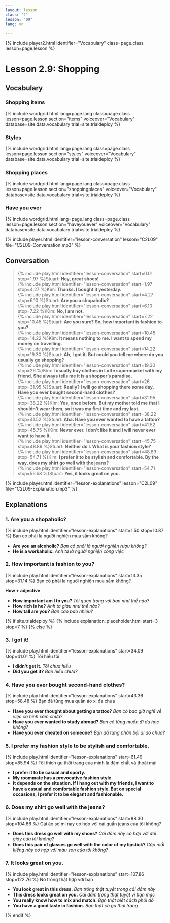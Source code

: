 ```yaml
---
layout: lesson
class: "2"
lesson: "09"
lang: vn

---
```


{% include player2.html identifier="Vocabulary" class=page.class lesson=page.lesson %} 
# Lesson 2.9: Shopping 

## Vocabulary

### Shopping items 

{% include wordgrid.html lang=page.lang
		class=page.class 
		lesson=page.lesson 
		section="items"
		voiceover="Vocabulary"
		database=site.data.vocabulary 
		trial=site.trialdeploy %}


### Styles

{% include wordgrid.html lang=page.lang
		class=page.class 
		lesson=page.lesson 
		section="styles"
		voiceover="Vocabulary"
		database=site.data.vocabulary 
		trial=site.trialdeploy %}



### Shopping places

{% include wordgrid.html lang=page.lang
		class=page.class 
		lesson=page.lesson 
		section="shoppingplaces"
		voiceover="Vocabulary"
		database=site.data.vocabulary 
		trial=site.trialdeploy %}

### Have you ever

{% include wordgrid.html lang=page.lang
		class=page.class 
		lesson=page.lesson 
		section="haveyouever"
		voiceover="Vocabulary"
		database=site.data.vocabulary 
		trial=site.trialdeploy %}


{% include player.html identifier="lesson-conversation" lesson="C2L09" file="C2L09-Conversation.mp3" %}
## Conversation


> {% include play.html identifier="lesson-conversation" start=0.01 stop=1.97 %}Stuart: **Hey, great shoes!**  
> {% include play.html identifier="lesson-conversation" start=1.97 stop=4.27 %}Kim: **Thanks. I bought it yesterday.**  
> {% include play.html identifier="lesson-conversation" start=4.27 stop=6.10 %}Stuart: **Are you a shopaholic?**  
> {% include play.html identifier="lesson-conversation" start=6.10 stop=7.22 %}Kim: **No, I am not.**  
> {% include play.html identifier="lesson-conversation" start=7.22 stop=10.45 %}Stuart: **Are you sure? So, how important is fashion to you?**  
> {% include play.html identifier="lesson-conversation" start=10.45 stop=14.22 %}Kim: **It means nothing to me. I want to spend my money on travelling.**  
> {% include play.html identifier="lesson-conversation" start=14.22 stop=19.30 %}Stuart: **Ah, I got it. But could you tell me where do you usually go shopping?**  
> {% include play.html identifier="lesson-conversation" start=19.30 stop=26 %}Kim: **I usually buy clothes in Lotte supermarket with my friend. She always tells me it is a shopper’s paradise.**  
> {% include play.html identifier="lesson-conversation" start=26 stop=31.95 %}Stuart: **Really? I will go shopping there some day. Have you ever bought second-hand clothes?**  
> {% include play.html identifier="lesson-conversation" start=31.95 stop=38.22 %}Kim: **Yes, once before. But my mother told me that I shouldn’t wear them, so it was my first time and my last.**  
> {% include play.html identifier="lesson-conversation" start=38.22 stop=41.52 %}Stuart: **Aha. Have you ever wanted to have a tattoo?**  
> {% include play.html identifier="lesson-conversation" start=41.52 stop=45.75 %}Kim: **Never ever. I don’t like it and I will never ever want to have it.**  
> {% include play.html identifier="lesson-conversation" start=45.75 stop=48.89 %}Stuart: **Neither do I. What is your fashion style?**  
> {% include play.html identifier="lesson-conversation" start=48.89 stop=54.71 %}Kim: **I prefer it to be stylish and comfortable. By the way, does my shirt go well with the jeans?**  
> {% include play.html identifier="lesson-conversation" start=54.71 stop=56.58 %}Stuart: **Yes, it looks great on you.**  



{% include player.html identifier="lesson-explanations" lesson="C2L09" file="C2L09-Explanation.mp3" %}



## Explanations
### 1. Are you a shopaholic?
{% include play.html identifier="lesson-explanations" start=1.50 stop=10.87 %}
Bạn có phải là người nghiện mua sắm không?

- **Are you an alcoholic?** *Bạn có phải là ngưởi nghiện rượu không?*
- **He is a workaholic.** *Anh ta là người nghiện công việc*


### 2. How  important is fashion to you?
{% include play.html identifier="lesson-explanations" start=13.35 stop=31.14 %}
Bạn có phải là người nghiện mua sắm không?

**How + adjective**

- **How important am I to you?** *Tôi quan trọng với bạn như thế nào?*
- **How rich is he?** *Anh ta giàu như thế nào?*
- **How tall are you?** *Bạn cao bao nhiêu?*

{% if site.trialdeploy %}
	{% include explanation_placeholder.html start=3 stop=7 %}
	{% else %}

### 3. I got it!
{% include play.html identifier="lesson-explanations" start=34.09 stop=41.01 %}
Tôi hiểu tồi 

- **I didn't get it.** *Tôi chưa hiểu*
- **Did you get it?** *Bạn hiểu chưa?*


### 4. Have you ever bought second-hand clothes?
{% include play.html identifier="lesson-explanations" start=43.36 stop=58.48 %}
Bạn đã từng mua quần áo xi đa chưa

- **Have you ever thought about getting a tattoo?** *Bạn có bao giờ nghĩ về việc có hình xăm chưa?*
- **Have you ever wanted to study abroad?** *Bạn có từng muốn đi du học không?*
- **Have you ever cheated on someone?** *Bạn đã từng phản bội ai đó chưa?* 

### 5. I prefer my fashion style to be stylish and comfortable.
{% include play.html identifier="lesson-explanations" start=61.49 stop=85.94 %}
Tôi thích gu thời trang của mình là đậm chất và thoải mái

- **I prefer it to be casual and sporty.**
- **My roommate has a provocative fashion style.**
- **It depends on the situation. If I hang out with my friends, I want to have a casual and comfortable fashion style. But on special occasions, I prefer it to be elegant and fashionable.**

### 6. Does my shirt go well with the jeans?
{% include play.html identifier="lesson-explanations" start=88.30 stop=104.66 %}
Cái áo sơ mi này có hợp với cái quần jeans của tôi không?

- **Does this dress go well with my shoes?** *Cái đầm này có hợp với đôi giày của tôi không?*
- **Does this pair of glasses go well with the color of my lipstick?** *Cặp mắt kiếng này có hợp với màu son của tôi không?*

### 7. It looks great on you.
{% include play.html identifier="lesson-explanations" start=107.86 stop=122.76 %}
Nó trông thật hợp với bạn 

- **You look great in this dress.** *Bạn trông thật tuyệt trong cái đầm này*
- **This dress looks great on you.** *Cái đầm trông thật tuyệt vì bạn mặc*
- **You really know how to mix and match.** *Bạn thật biết cách phối đồ*
- **You have a good taste in fashion.** *Bạn thật có gu thời trang*

{% endif %}